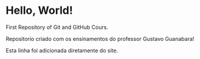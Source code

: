 # Hello, World!
 First Repository of Git and GitHub Cours.

Repositorio criado com os ensinamentos do professor Gustavo Guanabara!

Esta linha foi adicionada diretamente do site.

